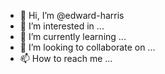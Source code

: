 - 👋 Hi, I’m @edward-harris
- 👀 I’m interested in ...
- 🌱 I’m currently learning ...
- 💞️ I’m looking to collaborate on ...
- 📫 How to reach me ...

<!---
edward-harris/edward-harris is a ✨ special ✨ repository because its `README.md` (this file) appears on your GitHub profile.
You can click the Preview link to take a look at your changes.
--->
